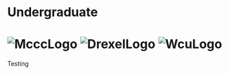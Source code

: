 # Undergraduate
# ![McccLogo](https://github.com/Spades86/Undergraduate/blob/master/images/McccLogo.jpg?raw=true) ![DrexelLogo](https://github.com/Spades86/Undergraduate/blob/master/images/DrexelLogo.png) ![WcuLogo](https://github.com/Spades86/Undergraduate/blob/master/images/WcuLogo.jpg?raw=true)
Testing
